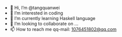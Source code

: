 - 👋 Hi, I’m @tangquanwei
- 👀 I’m interested in coding
- 🌱 I’m currently learning Haskell language
- 💞️ I’m looking to collaborate on ...
- 📫 How to reach me qq-mail: 1076451802@qq.com

<!---
tangquanwei/tangquanwei is a ✨ special ✨ repository because its `README.md` (this file) appears on your GitHub profile.
You can click the Preview link to take a look at your changes.
--->
